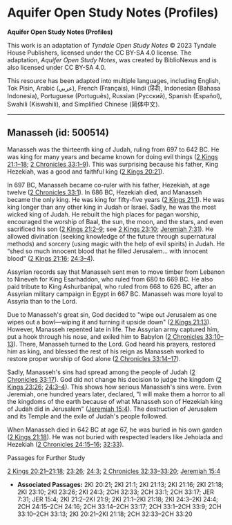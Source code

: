 # Aquifer Open Study Notes (Profiles)

**Aquifer Open Study Notes (Profiles)**

This work is an adaptation of *Tyndale Open Study Notes* © 2023 Tyndale House Publishers, licensed under the CC BY\-SA 4\.0 license. The adaptation, *Aquifer Open Study Notes*, was created by BiblioNexus and is also licensed under CC BY\-SA 4\.0\.

This resource has been adapted into multiple languages, including English, Tok Pisin, Arabic (عربي), French (Français), Hindi (हिंदी), Indonesian (Bahasa Indonesia), Portuguese (Português), Russian (Русский), Spanish (Español), Swahili (Kiswahili), and Simplified Chinese (简体中文).



--------------------------------

## Manasseh (id: 500514)

Manasseh was the thirteenth king of Judah, ruling from 697 to 642 BC. He was king for many years and became known for doing evil things ([2 Kings 21:1–18](https://ref.ly/2Kgs21:1-2Kgs21:18); [2 Chronicles 33:1–9](https://ref.ly/2Chr33:1-2Chr33:9)). This was surprising because his father, King Hezekiah, was a good and faithful king ([2 Kings 20:21](https://ref.ly/2Kgs20:21)).

In 697 BC, Manasseh became co\-ruler with his father, Hezekiah, at age twelve ([2 Chronicles 33:1](https://ref.ly/2Chr33:1)). In 686 BC, Hezekiah died, and Manasseh became the only king. He was king for fifty\-five years ([2 Kings 21:1](https://ref.ly/2Kgs21:1)). He was king longer than any other king in Judah or Israel. Sadly, he was the most wicked king of Judah. He rebuilt the high places for pagan worship, encouraged the worship of Baal, the sun, the moon, and the stars, and even sacrificed his son ([2 Kings 21:2–9](https://ref.ly/2Kgs21:2-2Kgs21:9); see [2 Kings 23:10](https://ref.ly/2Kgs23:10); [Jeremiah 7:31](https://ref.ly/Jer7:31)). He allowed divination (seeking knowledge of the future through supernatural methods) and sorcery (using magic with the help of evil spirits) in Judah. He “shed so much innocent blood that he filled Jerusalem… with innocent blood” ([2 Kings 21:16](https://ref.ly/2Kgs21:16); [24:3–4](https://ref.ly/2Kgs24:3-2Kgs24:4)).

Assyrian records say that Manasseh sent men to move timber from Lebanon to Nineveh for King Esarhaddon, who ruled from 680 to 669 BC. He also paid tribute to King Ashurbanipal, who ruled from 668 to 626 BC, after an Assyrian military campaign in Egypt in 667 BC. Manasseh was more loyal to Assyria than to the Lord.

Due to Manasseh's great sin, God decided to "wipe out Jerusalem as one wipes out a bowl—wiping it and turning it upside down" ([2 Kings 21:13](https://ref.ly/2Kgs21:13)). However, Manasseh repented late in life. The Assyrian army captured him, put a hook through his nose, and exiled him to Babylon ([2 Chronicles 33:10–13](https://ref.ly/2Chr33:10-2Chr33:13)). There, Manasseh turned to the Lord. God heard his prayers, restored him as king, and blessed the rest of his reign as Manasseh worked to restore proper worship of God alone ([2 Chronicles 33:14–17](https://ref.ly/2Chr33:14-2Chr33:17)).

Sadly, Manasseh's sins had spread among the people of Judah ([2 Chronicles 33:17](https://ref.ly/2Chr33:17)). God did not change his decision to judge the kingdom ([2 Kings 23:26](https://ref.ly/2Kgs23:26); [24:3–4](https://ref.ly/2Kgs24:3-2Kgs24:4)). This shows how serious Manasseh's sins were. Even Jeremiah, one hundred years later, declared, "I will make them a horror to all the kingdoms of the earth because of what Manasseh son of Hezekiah king of Judah did in Jerusalem" ([Jeremiah 15:4](https://ref.ly/Jer15:4)). The destruction of Jerusalem and its Temple and the exile of Judah's people followed.

When Manasseh died in 642 BC at age 67, he was buried in his own garden ([2 Kings 21:18](https://ref.ly/2Kgs21:18)). He was not buried with respected leaders like Jehoiada and Hezekiah ([2 Chronicles 24:15–16](https://ref.ly/2Chr24:15-2Chr24:16); [32:33](https://ref.ly/2Chr32:33)).

Passages for Further Study

[2 Kings 20:21–21:18](https://ref.ly/2Kgs20:21-2Kgs21:18); [23:26](https://ref.ly/2Kgs23:26); [24:3](https://ref.ly/2Kgs24:3); [2 Chronicles 32:33–33:20](https://ref.ly/2Chr32:33-2Chr33:20); [Jeremiah 15:4](https://ref.ly/Jer15:4)

* **Associated Passages:** 2KI 20:21; 2KI 21:1; 2KI 21:13; 2KI 21:16; 2KI 21:18; 2KI 23:10; 2KI 23:26; 2KI 24:3; 2CH 32:33; 2CH 33:1; 2CH 33:17; JER 7:31; JER 15:4; 2KI 21:2–2KI 21:9; 2KI 21:1–2KI 21:18; 2KI 24:3–2KI 24:4; 2CH 24:15–2CH 24:16; 2CH 33:14–2CH 33:17; 2CH 33:1–2CH 33:9; 2CH 33:10–2CH 33:13; 2KI 20:21–2KI 21:18; 2CH 32:33–2CH 33:20

